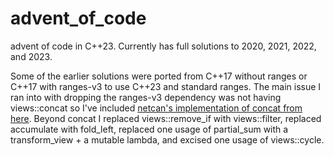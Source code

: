 # advent_of_code

advent of code in C++23. Currently has full solutions to 2020, 2021, 2022, and 2023.

Some of the earlier solutions were ported from C++17 without ranges or C++17 with ranges-v3 to use C++23 and standard ranges. The main issue I ran into with dropping the ranges-v3 dependency was not having views::concat so I've included [netcan's implementation of concat from here](https://github.com/netcan/recipes/blob/master/cpp/metaproggramming/ranges/Calendar.cpp#L585). Beyond concat I replaced views::remove_if with views::filter, replaced accumulate with fold_left, replaced one usage of partial_sum with a transform_view + a mutable lambda, and excised one usage of views::cycle.

